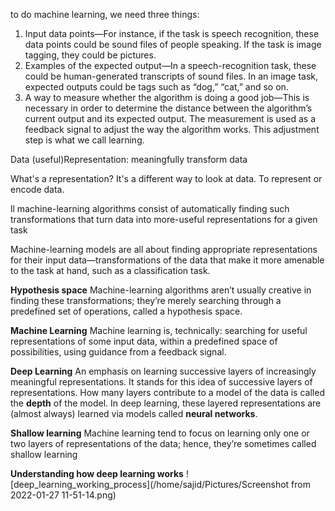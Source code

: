 to do machine learning, we need three things:
1. Input data points—For instance, if the task is speech recognition, these data
points could be sound files of people speaking. If the task is image tagging,
they could be pictures.
2. Examples of the expected output—In a speech-recognition task, these could be
human-generated transcripts of sound files. In an image task, expected outputs
could be tags such as “dog,” “cat,” and so on.
3. A way to measure whether the algorithm is doing a good job—This is necessary in
order to determine the distance between the algorithm’s current output and
its expected output. The measurement is used as a feedback signal to adjust
the way the algorithm works. This adjustment step is what we call learning.

Data (useful)Representation:
meaningfully transform data

What's a representation?
It's a different way to look at data. To represent or encode data.

ll machine-learning algorithms consist of automatically finding such transformations that turn data into more-useful representations for a given task

Machine-learning models are all about finding appropriate representations for their input data—transformations of the data that make it more amenable to the task at hand, such as a classification task.

**Hypothesis space**
Machine-learning algorithms aren’t usually creative in finding these transformations; they’re merely searching through a predefined set of
operations, called a hypothesis space.

**Machine Learning**
Machine learning is, technically: searching for useful representations of some input data, within a predefined space of possibilities, using guidance
from a feedback signal. 

**Deep Learning**
An emphasis on learning successive layers of increasingly
meaningful representations.
It stands for this idea of successive layers of representations. How many layers contribute to a model of the data is
called the **depth** of the model.
In deep learning, these layered representations are (almost always) learned via
models called **neural networks**.

**Shallow learning**
Machine learning tend to focus on learning only one or two layers of representations of the data; hence, they’re sometimes called shallow learning

**Understanding how deep learning works**
![deep_learning_working_process](/home/sajid/Pictures/Screenshot from 2022-01-27 11-51-14.png)